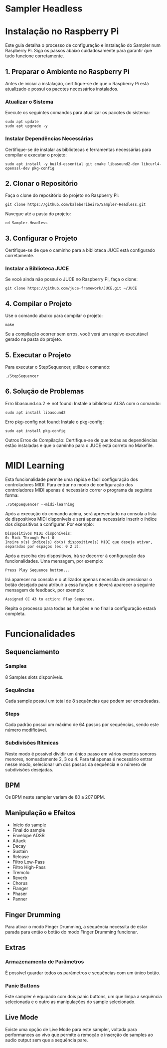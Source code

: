 # Sampler Headless
# Instalação no Raspberry Pi
Este guia detalha o processo de configuração e instalação do Sampler num Raspberry Pi. Siga os passos abaixo cuidadosamente para garantir que tudo funcione corretamente.
## 1. Preparar o Ambiente no Raspberry Pi
Antes de iniciar a instalação, certifique-se de que o Raspberry Pi está atualizado e possui os pacotes necessários instalados.
### Atualizar o Sistema
Execute os seguintes comandos para atualizar os pacotes do sistema:
```
sudo apt update
sudo apt upgrade -y
 ```
### Instalar Dependências Necessárias

Certifique-se de instalar as bibliotecas e ferramentas necessárias para compilar e executar o projeto:
```
sudo apt install -y build-essential git cmake libasound2-dev libcurl4-openssl-dev pkg-config
```

## 2. Clonar o Repositório

Faça o clone do repositório do projeto no Raspberry Pi:
```
git clone https://github.com/kaleberibeiro/Sampler-Headless.git
```

Navegue até a pasta do projeto:
```
cd Sampler-Headless
```
## 3. Configurar o Projeto

Certifique-se de que o caminho para a biblioteca JUCE está configurado corretamente.

### Instalar a Biblioteca JUCE

Se você ainda não possui o JUCE no Raspberry Pi, faça o clone:
```
git clone https://github.com/juce-framework/JUCE.git ~/JUCE
```

## 4. Compilar o Projeto

Use o comando abaixo para compilar o projeto:
```
make
```
Se a compilação ocorrer sem erros, você verá um arquivo executável gerado na pasta do projeto.

## 5. Executar o Projeto

Para executar o StepSequencer, utilize o comando:
```
./StepSequencer
```
## 6. Solução de Problemas

Erro libasound.so.2 => not found: Instale a biblioteca ALSA com o comando:
```
sudo apt install libasound2
```
Erro pkg-config not found: Instale o pkg-config:
```
sudo apt install pkg-config
```
Outros Erros de Compilação: Certifique-se de que todas as dependências estão instaladas e que o caminho para o JUCE está correto no Makefile.

# MIDI Learning
Esta funcionalidade permite uma rápida e fácil configuração dos controladores MIDI.
Para entrar no modo de configuração dos controladores MIDI apenas é necessário correr o programa da seguinte forma:
```
./StepSequencer --midi-learning
```
Após a execução do comando acima, será apresentado na consola a lista de dispositivos MIDI disponíveis e será apenas necessário inserir o índice dos dispositivos a configurar. Por exemplo:
```
Dispositivos MIDI disponíveis:
0: Midi Through Port-0
Insira o(s) índice(s) do(s) dispositivo(s) MIDI que deseja ativar, separados por espaços (ex: 0 2 3):
```
Após a escolha dos dispositivos, irá se decorrer à configuração das funcionalidades. Uma mensagem, por exemplo:

```
Press Play Sequence button...
```
Irá aparecer na consola e o utilizador apenas necessita de pressionar o botão desejado para atribuir a essa função e deverá aparecer a seguinte mensagem de feedback, por exemplo:

```
Assigned CC 43 to action: Play Sequence.
```
Repita o processo para todas as funções e no final a configuração estará completa.

# Funcionalidades
## Sequenciamento
### Samples
8 Samples slots disponíveis.

### Sequências
Cada sample possui um total de 8 sequências que podem ser encadeadas.

### Steps
Cada padrão possui um máximo de 64 passos por sequências, sendo este número modificável.

### Subdivisões Rítmicas
Neste modo é possível dividir um único passo em vários eventos sonoros menores, nomeadamente 2, 3 ou 4. Para tal apenas é necessário entrar nesse modo, selecionar um dos passos da sequência e o número de subdivisões desejadas.

## BPM
Os BPM neste sampler variam de 80 a 207 BPM.

## Manipulação e Efeitos
- Início do sample
- Final do sample
- Envelope ADSR
 - Attack
 - Decay
 - Sustain
 - Release
- Filtro Low-Pass
- Filtro High-Pass
- Tremolo
- Reverb
- Chorus
- Flanger
- Phaser
- Panner

## Finger Drumming
Para ativar o modo Finger Drumming, a sequência necessita de estar parada para então o botão do modo Finger Drumming funcionar.

## Extras
### Armazenamento de Parâmetros
É possível guardar todos os parâmetros e sequências com um único botão.

### Panic Buttons
Este sampler é equipado com dois panic buttons, um que limpa a sequência selecionada e o outro as manipulações do sample selecionado.

## Live Mode
Existe uma opção de Live Mode para este sampler, voltada para performances ao vivo que permite a remoção e inserção de samples ao audio output sem que a sequência pare.

